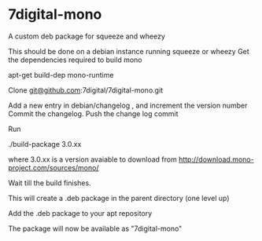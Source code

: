 7digital-mono
=============

A custom deb package for squeeze and wheezy

This should be done on a debian instance running squeeze or wheezy
Get the dependencies required to build mono

 apt-get build-dep mono-runtime

Clone
 git@github.com:7digital/7digital-mono.git

Add a new entry in debian/changelog , and increment the version number Commit the changelog. Push the change log commit

Run
 
 ./build-package 3.0.xx  

where 3.0.xx is a version avaiable to download from http://download.mono-project.com/sources/mono/

Wait till the build finishes.

This will create a .deb package in the parent directory (one level up)

Add the .deb package to your apt repository

The package will now be available as "7digital-mono"
